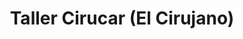 ---
title: "Taller Cirucar (El Cirujano)"
url: /panama/taller-cirucar-el-cirujano/
shop: Autowerkstatt
---
